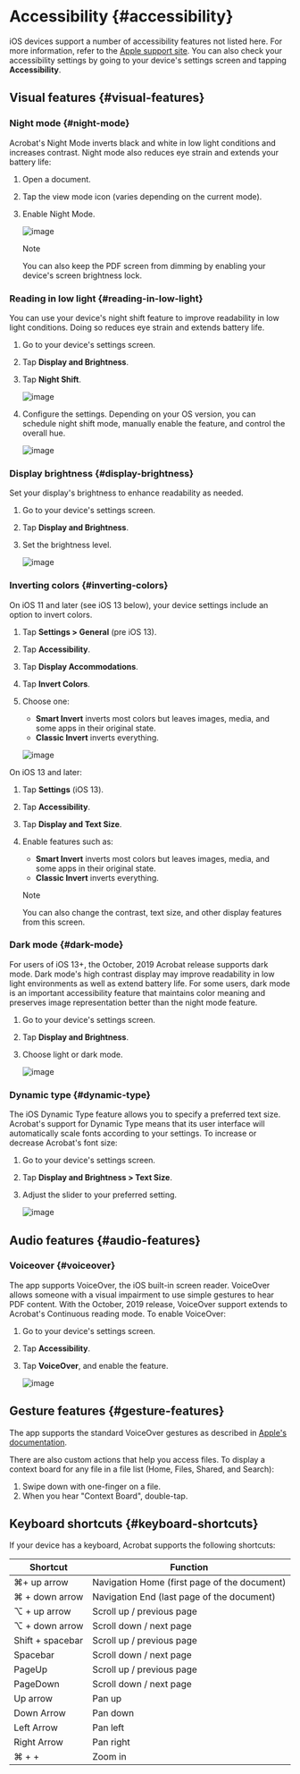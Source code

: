 

# Accessibility {#accessibility}


   <!-- localize the URL not just the text -->

iOS devices support a number of accessibility features not listed here. For more information, refer to the [Apple support site](https://support.apple.com/en-us/HT204390). You can also check your accessibility settings by going to your device's settings screen and tapping **Accessibility**.  

## Visual features {#visual-features}

### Night mode {#night-mode}

Acrobat's Night Mode inverts black and white in low light conditions and increases contrast. Night mode also reduces eye strain and extends your battery life:

1. Open a document.
1. Tap the view mode icon (varies depending on the current mode).
1. Enable Night Mode.

   ![image](../images/scrollmodes.png)

   >[!NOTE]
   >
   > You can also keep the PDF screen from dimming by enabling your device's screen brightness lock.

### Reading in low light {#reading-in-low-light}

You can use your device's night shift feature to improve readability in low light conditions. Doing so reduces eye strain and extends battery life. 

1. Go to your device's settings screen. 
1. Tap **Display and Brightness**. 
1. Tap **Night Shift**. 

   ![image](../images/nightshift.png)

1. Configure the settings. Depending on your OS version, you can schedule night shift mode, manually enable the feature, and control the overall hue.

   ![image](../images/nightshift1.png)

### Display brightness {#display-brightness}

Set your display's brightness to enhance readability as needed. 

1. Go to your device's settings screen. 
1. Tap **Display and Brightness**. 
1. Set the brightness level. 

   ![image](../images/brightness.png)

### Inverting colors {#inverting-colors}

On iOS 11 and later (see iOS 13 below), your device settings include an option to invert colors. 

1. Tap **Settings > General** (pre iOS 13).
1. Tap **Accessibility**.
1. Tap **Display Accommodations**.
1. Tap **Invert Colors**.
1. Choose one: 

    * **Smart Invert** inverts most colors but leaves images, media, and some apps in their original state.
    * **Classic Invert** inverts everything.

   ![image](../images/invertcolor.png)

On iOS 13 and later: 

1. Tap **Settings** (iOS 13).
1. Tap **Accessibility**.
1. Tap **Display and Text Size**.
1. Enable features such as: 

    * **Smart Invert** inverts most colors but leaves images, media, and some apps in their original state.
    * **Classic Invert** inverts everything.

   >[!NOTE]
   >
   > You can also change the contrast, text size, and other display features from this screen. 

### Dark mode {#dark-mode}

For users of iOS 13+, the October, 2019 Acrobat release supports dark mode. Dark mode's high contrast display may improve readability in low light environments as well as extend battery life. For some users, dark mode is an important accessibility feature that maintains color meaning and preserves image representation better than the night mode feature.

1. Go to your device's settings screen. 
1. Tap **Display and Brightness**. 
1. Choose light or dark mode.
 
   ![image](../images/darkmode.png)

### Dynamic type {#dynamic-type}

The iOS Dynamic Type feature allows you to specify a preferred text size. Acrobat's support for Dynamic Type means that its user interface will automatically scale fonts according to your settings. To increase or decrease Acrobat's font size: 

1. Go to your device's settings screen. 
1. Tap **Display and Brightness > Text Size**.
1. Adjust the slider to your preferred setting.  

   ![image](../images/textsize.png)


## Audio features {#audio-features}

### Voiceover {#voiceover}

The app supports VoiceOver, the iOS built-in screen reader. VoiceOver allows someone with a visual impairment to use simple gestures to hear PDF content. With the October, 2019 release, VoiceOver support extends to Acrobat's Continuous reading mode. To enable VoiceOver: 

1. Go to your device's settings screen. 
1. Tap **Accessibility**. 
1. Tap **VoiceOver**, and enable the feature.  

   ![image](../images/voiceover.png)

## Gesture features {#gesture-features}

The app supports the standard VoiceOver gestures as described in [Apple's documentation](https://support.apple.com/guide/iphone/learn-voiceover-gestures-iph3e2e2281/ios).

There are also custom actions that help you access files. To display a context board for any file in a file list (Home, Files, Shared, and Search): 

1. Swipe down with one-finger on a file.
1. When you hear "Context Board", double-tap.

## Keyboard shortcuts {#keyboard-shortcuts}

If your device has a keyboard, Acrobat supports the following shortcuts: 

| Shortcut | Function |
| --- | --- |
| ⌘+ up arrow | Navigation Home (first page of the document) |
| ⌘ + down arrow | Navigation End (last page of the document) |
| ⌥ + up arrow | Scroll up / previous page |
| ⌥ + down arrow | Scroll down / next page |
| Shift + spacebar | Scroll up / previous page |
| Spacebar | Scroll down / next page |
| PageUp | Scroll up / previous page |
| PageDown | Scroll down / next page |
| Up arrow | Pan up |
| Down Arrow | Pan down |
| Left Arrow | Pan left |
| Right Arrow | Pan right |
| ⌘ + + | Zoom in |
